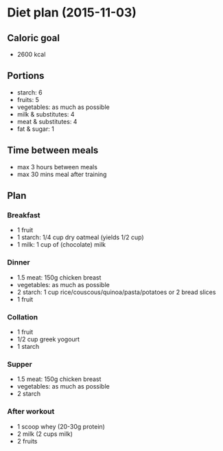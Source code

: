 # Diet plan (2015-11-03)

## Caloric goal
- 2600 kcal

## Portions
- starch: 6
- fruits: 5
- vegetables: as much as possible
- milk & substitutes: 4
- meat & substitutes: 4
- fat & sugar: 1

## Time between meals
- max 3 hours between meals
- max 30 mins meal after training


## Plan

### Breakfast
- 1 fruit
- 1 starch: 1/4 cup dry oatmeal (yields 1/2 cup)
- 1 milk: 1 cup of (chocolate) milk


### Dinner
- 1.5 meat: 150g chicken breast
- vegetables: as much as possible
- 2 starch: 1 cup rice/couscous/quinoa/pasta/potatoes or 2 bread slices
- 1 fruit

### Collation
- 1 fruit
- 1/2 cup greek yogourt
- 1 starch

### Supper
- 1.5 meat: 150g chicken breast
- vegetables: as much as possible
- 2 starch


### After workout
- 1 scoop whey (20-30g protein)
- 2 milk (2 cups milk)
- 2 fruits
